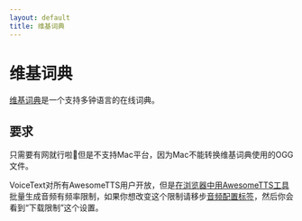 ```yaml
---
layout: default
title: 维基词典
---
```

# 维基词典

<!-- [Wiktionary](http://www.wiktionary.org)  is an online dictionary for several languages with limited spoken words. -->

[维基词典](http://www.wiktionary.org)是一个支持多钟语言的在线词典。

<!-- Because Wiktionary has a very limited set of spoken words, you may want to  use it as [part of a service group](/usage/groups.html) so that you can  fallback to [another service](/services) when  Wiktionary does not have audio for your input. -->

<!-- ## Requirements -->

## 要求

<!-- An Internet connection is required to use Wiktionary from AwesomeTTS in  addition to having `mplayer` and `lame` available.  Wiktionary is available on all operating systems except Mac OS X, which  lacks a way to convert the OGG files Wiktionary uses. -->

只需要有网就行啦:clap:但是不支持Mac平台，因为Mac不能转换维基词典使用的OGG文件。

<!-- Because Wiktionary is a public Internet service, mass generation of MP3s  using the [tool in the Card Browser](/usage/browser.html) is  rate-limited. In addition, Wiktionary is rate-limited by **twice the  amount** of most of the other Internet-based services because  Wiktionary requires two requests for every word. If you would like to tweak  the rate-limiting behavior for your installation of AwesomeTTS, go to the  [MP3s configuration tab](/config/mp3s.html) and look for the  &ldquo;Download Throttling&rdquo; settings. -->

VoiceText对所有AwesomeTTS用户开放，但是[在浏览器中用AwesomeTTS工具](/usage/browser.html)批量生成音频有频率限制，如果你想改变这个限制请移步[音频配置标签](/config/mp3s.html)，然后你会看到“下载限制”这个设置。